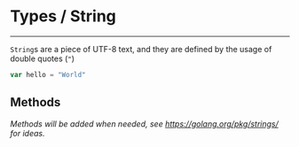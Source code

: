 # Types / String

----

`String`s are a piece of UTF-8 text, and they are defined by the usage of double quotes (`"`)

```go
var hello = "World"
```

## Methods

*Methods will be added when needed, see https://golang.org/pkg/strings/ for ideas.*